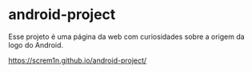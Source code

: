 # android-project
Esse projeto é uma página da web com curiosidades sobre a origem da logo do Android.

https://screm1n.github.io/android-project/
